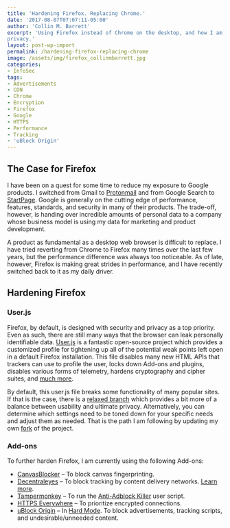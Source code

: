 ```yaml
---
title: 'Hardening Firefox. Replacing Chrome.'
date: '2017-08-07T07:07:11-05:00'
author: 'Collin M. Barrett'
excerpt: 'Using Firefox instead of Chrome on the desktop, and how I am hardening Firefox to increase security and
privacy.'
layout: post-wp-import
permalink: /hardening-firefox-replacing-chrome
image: /assets/img/firefox_collinmbarrett.jpg
categories:
- InfoSec
tags:
- Advertisements
- CDN
- Chrome
- Encryption
- Firefox
- Google
- HTTPS
- Performance
- Tracking
- 'uBlock Origin'
---
```


## The Case for Firefox

I have been on a quest for some time to reduce my exposure to Google products. I switched from Gmail to
[Protonmail](https://protonmail.com/) and from Google Search to [StartPage](https://www.startpage.com/). Google is
generally on the cutting edge of performance, features, standards, and security in many of their products. The
trade-off, however, is handing over incredible amounts of personal data to a company whose business model is using my
data for marketing and product development.

A product as fundamental as a desktop web browser is difficult to replace. I have tried reverting from Chrome to Firefox
many times over the last few years, but the performance difference was always too noticeable. As of late, however,
Firefox is making great strides in performance, and I have recently switched back to it as my daily driver.

## Hardening Firefox

### User.js

Firefox, by default, is designed with security and privacy as a top priority. Even as such, there are still many ways
that the browser can leak personally identifiable data. [User.js](https://github.com/pyllyukko/user.js) is a fantastic
open-source project which provides a customized profile for tightening up all of the potential weak points left open in
a default Firefox installation. This file disables many new HTML APIs that trackers can use to profile the user, locks
down Add-ons and plugins, disables various forms of telemetry, hardens cryptography and cipher suites, and [much
more](https://github.com/pyllyukko/user.js#what-does-it-do).

By default, this user.js file breaks some functionality of many popular sites. If that is the case, there is a [relaxed
branch](https://github.com/pyllyukko/user.js/tree/relaxed) which provides a bit more of a balance between usability and
ultimate privacy. Alternatively, you can determine which settings need to be toned down for your specific needs and
adjust them as needed. That is the path I am following by updating my own
[fork](https://github.com/pyllyukko/user.js/compare/master...collinbarrett:master) of the project.

### Add-ons

To further harden Firefox, I am currently using the following Add-ons:

- [CanvasBlocker](https://addons.mozilla.org/en-US/firefox/addon/canvasblocker/) – To block canvas fingerprinting.
- [Decentraleyes](https://addons.mozilla.org/en-US/firefox/addon/decentraleyes/) – To block tracking by content delivery
networks. [Learn more](/decentraleyes-block-cdn-tracking/).
- [Tampermonkey](https://addons.mozilla.org/en-US/firefox/addon/tampermonkey/) – To run the [Anti-Adblock
Killer](https://reek.github.io/anti-adblock-killer/) user script.
- [HTTPS Everywhere](https://addons.mozilla.org/en-US/firefox/addon/https-everywhere/) – To prioritize encrypted
connections.
- [uBlock Origin](https://addons.mozilla.org/en-US/firefox/addon/ublock-origin/) – In [Hard
Mode](https://github.com/gorhill/uBlock/wiki/Blocking-mode:-hard-mode). To block advertisements, tracking scripts, and
undesirable/unneeded content.
